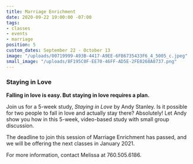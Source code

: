 ```yaml
---
title: Marriage Enrichment
date: 2020-09-22 19:00:00 -07:00
tags:
- classes
- events
- marriage
position: 5
custom_dates: September 22 - October 13
image: "/uploads/00719999-A93B-4417-A9EE-6FB6735433F6_4_5005_c.jpeg"
small_image: "/uploads/8F195C0F-EE70-46FF-AD5E-2FE0268A8737.png"
---
```


### **Staying in Love**

**Falling in love is easy. But staying in love requires a plan.**

Join us for a 5-week study, *Staying in Love* by Andy Stanley. Is it possible for two people to fall in love and actually stay there? Absolutely! Let Andy show you how in this 5-week, video-based study with small group discussion.

The deadline to join this session of Marriage Enrichment has passed, and we will be offering the next classes in January 2021.

For more information, contact Melissa at 760.505.6186.